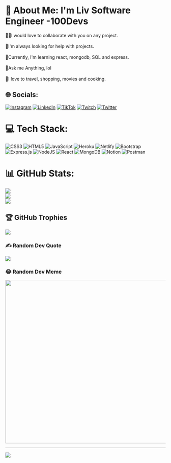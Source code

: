 # 💫 About Me: I'm Liv Software Engineer -100Devs
👩‍💻I would love to collaborate with you on any project.<br><br>🤭I'm always looking for help with projects. <br><br>💯Currently, I'm learning  react, mongodb, SQL and express.<br><br>💭Ask me Anything, lol <br><br>🎁I love to travel, shopping, movies and cooking.


## 🌐 Socials:
[![Instagram](https://img.shields.io/badge/Instagram-%23E4405F.svg?logo=Instagram&logoColor=white)](https://instagram.com/liv_therealtor) [![LinkedIn](https://img.shields.io/badge/LinkedIn-%230077B5.svg?logo=linkedin&logoColor=white)](https://linkedin.com/in/https://www.linkedin.com/in/liv-robinson-4862b0b6/) [![TikTok](https://img.shields.io/badge/TikTok-%23000000.svg?logo=TikTok&logoColor=white)](https://tiktok.com/@@livsellsrealestate) [![Twitch](https://img.shields.io/badge/Twitch-%239146FF.svg?logo=Twitch&logoColor=white)](https://twitch.tv/livhoney16) [![Twitter](https://img.shields.io/badge/Twitter-%231DA1F2.svg?logo=Twitter&logoColor=white)](https://twitter.com/https://twitter.com/livhoney16) 

# 💻 Tech Stack:
![CSS3](https://img.shields.io/badge/css3-%231572B6.svg?style=for-the-badge&logo=css3&logoColor=white) ![HTML5](https://img.shields.io/badge/html5-%23E34F26.svg?style=for-the-badge&logo=html5&logoColor=white) ![JavaScript](https://img.shields.io/badge/javascript-%23323330.svg?style=for-the-badge&logo=javascript&logoColor=%23F7DF1E) ![Heroku](https://img.shields.io/badge/heroku-%23430098.svg?style=for-the-badge&logo=heroku&logoColor=white) ![Netlify](https://img.shields.io/badge/netlify-%23000000.svg?style=for-the-badge&logo=netlify&logoColor=#00C7B7) ![Bootstrap](https://img.shields.io/badge/bootstrap-%23563D7C.svg?style=for-the-badge&logo=bootstrap&logoColor=white) ![Express.js](https://img.shields.io/badge/express.js-%23404d59.svg?style=for-the-badge&logo=express&logoColor=%2361DAFB) ![NodeJS](https://img.shields.io/badge/node.js-6DA55F?style=for-the-badge&logo=node.js&logoColor=white) ![React](https://img.shields.io/badge/react-%2320232a.svg?style=for-the-badge&logo=react&logoColor=%2361DAFB) ![MongoDB](https://img.shields.io/badge/MongoDB-%234ea94b.svg?style=for-the-badge&logo=mongodb&logoColor=white) ![Notion](https://img.shields.io/badge/Notion-%23000000.svg?style=for-the-badge&logo=notion&logoColor=white) ![Postman](https://img.shields.io/badge/Postman-FF6C37?style=for-the-badge&logo=postman&logoColor=white)
# 📊 GitHub Stats:
![](https://github-readme-stats.vercel.app/api?username=LVCG&theme=radical&hide_border=false&include_all_commits=true&count_private=true)<br/>
![](https://github-readme-streak-stats.herokuapp.com/?user=LVCG&theme=radical&hide_border=false)<br/>
![](https://github-readme-stats.vercel.app/api/top-langs/?username=LVCG&theme=radical&hide_border=false&include_all_commits=true&count_private=true&layout=compact)

## 🏆 GitHub Trophies
![](https://github-profile-trophy.vercel.app/?username=LVCG&theme=radical&no-frame=false&no-bg=false&margin-w=4)

### ✍️ Random Dev Quote
![](https://quotes-github-readme.vercel.app/api?type=horizontal&theme=radical)

### 😂 Random Dev Meme
<img src="https://random-memer.herokuapp.com/" width="512px"/>

---
[![](https://visitcount.itsvg.in/api?id=LVCG&icon=0&color=0)](https://visitcount.itsvg.in)

